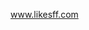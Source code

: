 www.likesff.com

<!---
Kkzmkkzm/Kkzmkkzm is a ✨ special ✨ repository because its `README.md` (this file) appears on your GitHub profile.
You can click the Preview link to take a look at your changes.
--->
